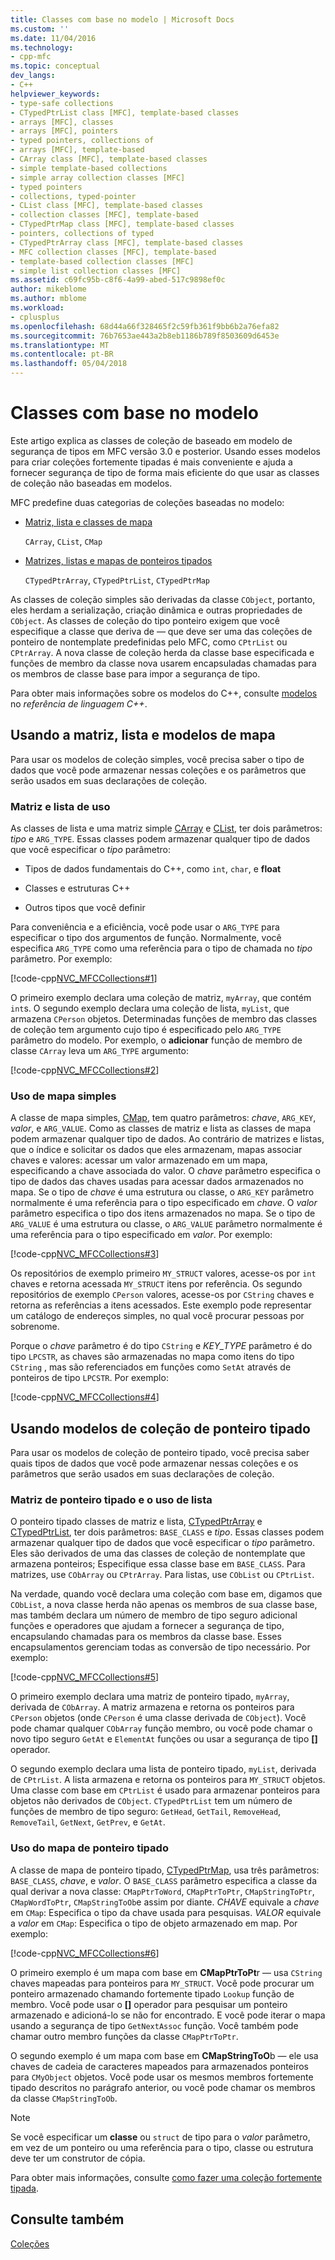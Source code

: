 ```yaml
---
title: Classes com base no modelo | Microsoft Docs
ms.custom: ''
ms.date: 11/04/2016
ms.technology:
- cpp-mfc
ms.topic: conceptual
dev_langs:
- C++
helpviewer_keywords:
- type-safe collections
- CTypedPtrList class [MFC], template-based classes
- arrays [MFC], classes
- arrays [MFC], pointers
- typed pointers, collections of
- arrays [MFC], template-based
- CArray class [MFC], template-based classes
- simple template-based collections
- simple array collection classes [MFC]
- typed pointers
- collections, typed-pointer
- CList class [MFC], template-based classes
- collection classes [MFC], template-based
- CTypedPtrMap class [MFC], template-based classes
- pointers, collections of typed
- CTypedPtrArray class [MFC], template-based classes
- MFC collection classes [MFC], template-based
- template-based collection classes [MFC]
- simple list collection classes [MFC]
ms.assetid: c69fc95b-c8f6-4a99-abed-517c9898ef0c
author: mikeblome
ms.author: mblome
ms.workload:
- cplusplus
ms.openlocfilehash: 68d44a66f328465f2c59fb361f9bb6b2a76efa82
ms.sourcegitcommit: 76b7653ae443a2b8eb1186b789f8503609d6453e
ms.translationtype: MT
ms.contentlocale: pt-BR
ms.lasthandoff: 05/04/2018
---
```

# <a name="template-based-classes"></a>Classes com base no modelo
Este artigo explica as classes de coleção de baseado em modelo de segurança de tipos em MFC versão 3.0 e posterior. Usando esses modelos para criar coleções fortemente tipadas é mais conveniente e ajuda a fornecer segurança de tipo de forma mais eficiente do que usar as classes de coleção não baseadas em modelos.  
  
 MFC predefine duas categorias de coleções baseadas no modelo:  
  
-   [Matriz, lista e classes de mapa](#_core_using_simple_array.2c_.list.2c_.and_map_templates)  
  
     `CArray`, `CList`, `CMap`  
  
-   [Matrizes, listas e mapas de ponteiros tipados](#_core_using_typed.2d.pointer_collection_templates)  
  
     `CTypedPtrArray`, `CTypedPtrList`, `CTypedPtrMap`  
  
 As classes de coleção simples são derivadas da classe `CObject`, portanto, eles herdam a serialização, criação dinâmica e outras propriedades de `CObject`. As classes de coleção do tipo ponteiro exigem que você especifique a classe que deriva de — que deve ser uma das coleções de ponteiro de nontemplate predefinidas pelo MFC, como `CPtrList` ou `CPtrArray`. A nova classe de coleção herda da classe base especificada e funções de membro da classe nova usarem encapsuladas chamadas para os membros de classe base para impor a segurança de tipo.  
  
 Para obter mais informações sobre os modelos do C++, consulte [modelos](../cpp/templates-cpp.md) no *referência de linguagem C++*.  
  
##  <a name="_core_using_simple_array.2c_.list.2c_.and_map_templates"></a> Usando a matriz, lista e modelos de mapa  
 Para usar os modelos de coleção simples, você precisa saber o tipo de dados que você pode armazenar nessas coleções e os parâmetros que serão usados em suas declarações de coleção.  
  
###  <a name="_core_simple_array_and_list_usage"></a> Matriz e lista de uso  
 As classes de lista e uma matriz simple [CArray](../mfc/reference/carray-class.md) e [CList](../mfc/reference/clist-class.md), ter dois parâmetros: *tipo* e `ARG_TYPE`. Essas classes podem armazenar qualquer tipo de dados que você especificar o *tipo* parâmetro:  
  
-   Tipos de dados fundamentais do C++, como `int`, `char`, e **float**  
  
-   Classes e estruturas C++  
  
-   Outros tipos que você definir  
  
 Para conveniência e a eficiência, você pode usar o `ARG_TYPE` para especificar o tipo dos argumentos de função. Normalmente, você especifica `ARG_TYPE` como uma referência para o tipo de chamada no *tipo* parâmetro. Por exemplo:  
  
 [!code-cpp[NVC_MFCCollections#1](../mfc/codesnippet/cpp/template-based-classes_1.cpp)]  
  
 O primeiro exemplo declara uma coleção de matriz, `myArray`, que contém `int`s. O segundo exemplo declara uma coleção de lista, `myList`, que armazena `CPerson` objetos. Determinadas funções de membro das classes de coleção tem argumento cujo tipo é especificado pelo `ARG_TYPE` parâmetro do modelo. Por exemplo, o **adicionar** função de membro de classe `CArray` leva um `ARG_TYPE` argumento:  
  
 [!code-cpp[NVC_MFCCollections#2](../mfc/codesnippet/cpp/template-based-classes_2.cpp)]  
  
###  <a name="_core_simple_map_usage"></a> Uso de mapa simples  
 A classe de mapa simples, [CMap](../mfc/reference/cmap-class.md), tem quatro parâmetros: *chave*, `ARG_KEY`, *valor*, e `ARG_VALUE`. Como as classes de matriz e lista as classes de mapa podem armazenar qualquer tipo de dados. Ao contrário de matrizes e listas, que o índice e solicitar os dados que eles armazenam, mapas associar chaves e valores: acessar um valor armazenado em um mapa, especificando a chave associada do valor. O *chave* parâmetro especifica o tipo de dados das chaves usadas para acessar dados armazenados no mapa. Se o tipo de *chave* é uma estrutura ou classe, o `ARG_KEY` parâmetro normalmente é uma referência para o tipo especificado em *chave*. O *valor* parâmetro especifica o tipo dos itens armazenados no mapa. Se o tipo de `ARG_VALUE` é uma estrutura ou classe, o `ARG_VALUE` parâmetro normalmente é uma referência para o tipo especificado em *valor*. Por exemplo:  
  
 [!code-cpp[NVC_MFCCollections#3](../mfc/codesnippet/cpp/template-based-classes_3.cpp)]  
  
 Os repositórios de exemplo primeiro `MY_STRUCT` valores, acesse-os por `int` chaves e retorna acessada `MY_STRUCT` itens por referência. Os segundo repositórios de exemplo `CPerson` valores, acesse-os por `CString` chaves e retorna as referências a itens acessados. Este exemplo pode representar um catálogo de endereços simples, no qual você procurar pessoas por sobrenome.  
  
 Porque o *chave* parâmetro é do tipo `CString` e *KEY_TYPE* parâmetro é do tipo `LPCSTR`, as chaves são armazenadas no mapa como itens do tipo `CString` , mas são referenciados em funções como `SetAt` através de ponteiros de tipo `LPCSTR`. Por exemplo:  
  
 [!code-cpp[NVC_MFCCollections#4](../mfc/codesnippet/cpp/template-based-classes_4.cpp)]  
  
##  <a name="_core_using_typed.2d.pointer_collection_templates"></a> Usando modelos de coleção de ponteiro tipado  
 Para usar os modelos de coleção de ponteiro tipado, você precisa saber quais tipos de dados que você pode armazenar nessas coleções e os parâmetros que serão usados em suas declarações de coleção.  
  
###  <a name="_core_typed.2d.pointer_array_and_list_usage"></a> Matriz de ponteiro tipado e o uso de lista  
 O ponteiro tipado classes de matriz e lista, [CTypedPtrArray](../mfc/reference/ctypedptrarray-class.md) e [CTypedPtrList](../mfc/reference/ctypedptrlist-class.md), ter dois parâmetros: `BASE_CLASS` e *tipo*. Essas classes podem armazenar qualquer tipo de dados que você especificar o *tipo* parâmetro. Eles são derivados de uma das classes de coleção de nontemplate que armazena ponteiros; Especifique essa classe base em `BASE_CLASS`. Para matrizes, use `CObArray` ou `CPtrArray`. Para listas, use `CObList` ou `CPtrList`.  
  
 Na verdade, quando você declara uma coleção com base em, digamos que `CObList`, a nova classe herda não apenas os membros de sua classe base, mas também declara um número de membro de tipo seguro adicional funções e operadores que ajudam a fornecer a segurança de tipo, encapsulando chamadas para os membros da classe base. Esses encapsulamentos gerenciam todas as conversão de tipo necessário. Por exemplo:  
  
 [!code-cpp[NVC_MFCCollections#5](../mfc/codesnippet/cpp/template-based-classes_5.cpp)]  
  
 O primeiro exemplo declara uma matriz de ponteiro tipado, `myArray`, derivada de `CObArray`. A matriz armazena e retorna os ponteiros para `CPerson` objetos (onde `CPerson` é uma classe derivada de `CObject`). Você pode chamar qualquer `CObArray` função membro, ou você pode chamar o novo tipo seguro `GetAt` e `ElementAt` funções ou usar a segurança de tipo **[]** operador.  
  
 O segundo exemplo declara uma lista de ponteiro tipado, `myList`, derivada de `CPtrList`. A lista armazena e retorna os ponteiros para `MY_STRUCT` objetos. Uma classe com base em `CPtrList` é usado para armazenar ponteiros para objetos não derivados de `CObject`. `CTypedPtrList` tem um número de funções de membro de tipo seguro: `GetHead`, `GetTail`, `RemoveHead`, `RemoveTail`, `GetNext`, `GetPrev`, e `GetAt`.  
  
###  <a name="_core_typed.2d.pointer_map_usage"></a> Uso do mapa de ponteiro tipado  
 A classe de mapa de ponteiro tipado, [CTypedPtrMap](../mfc/reference/ctypedptrmap-class.md), usa três parâmetros: `BASE_CLASS`, *chave*, e *valor*. O `BASE_CLASS` parâmetro especifica a classe da qual derivar a nova classe: `CMapPtrToWord`, `CMapPtrToPtr`, `CMapStringToPtr`, `CMapWordToPtr`, `CMapStringToOb`e assim por diante. *CHAVE* equivale a *chave* em `CMap`: Especifica o tipo da chave usada para pesquisas. *VALOR* equivale a *valor* em `CMap`: Especifica o tipo de objeto armazenado em map. Por exemplo:  
  
 [!code-cpp[NVC_MFCCollections#6](../mfc/codesnippet/cpp/template-based-classes_6.cpp)]  
  
 O primeiro exemplo é um mapa com base em **CMapPtrToPt**r — usa `CString` chaves mapeadas para ponteiros para `MY_STRUCT`. Você pode procurar um ponteiro armazenado chamando fortemente tipado `Lookup` função de membro. Você pode usar o **[]** operador para pesquisar um ponteiro armazenado e adicioná-lo se não for encontrado. E você pode iterar o mapa usando a segurança de tipo `GetNextAssoc` função. Você também pode chamar outro membro funções da classe `CMapPtrToPtr`.  
  
 O segundo exemplo é um mapa com base em **CMapStringToO**b — ele usa chaves de cadeia de caracteres mapeados para armazenados ponteiros para `CMyObject` objetos. Você pode usar os mesmos membros fortemente tipado descritos no parágrafo anterior, ou você pode chamar os membros da classe `CMapStringToOb`.  
  
> [!NOTE]
>  Se você especificar um **classe** ou `struct` de tipo para o *valor* parâmetro, em vez de um ponteiro ou uma referência para o tipo, classe ou estrutura deve ter um construtor de cópia.  
  
 Para obter mais informações, consulte [como fazer uma coleção fortemente tipada](../mfc/how-to-make-a-type-safe-collection.md).  
  
## <a name="see-also"></a>Consulte também  
 [Coleções](../mfc/collections.md)

